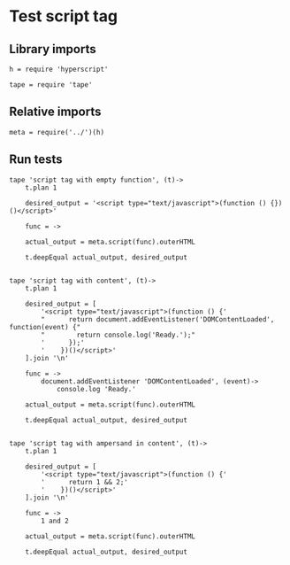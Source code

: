 # Test script tag

## Library imports

	h = require 'hyperscript'

	tape = require 'tape'


## Relative imports

	meta = require('../')(h)


## Run tests

	tape 'script tag with empty function', (t)->
		t.plan 1

		desired_output = '<script type="text/javascript">(function () {})()</script>'

		func = ->

		actual_output = meta.script(func).outerHTML

		t.deepEqual actual_output, desired_output


	tape 'script tag with content', (t)->
		t.plan 1

		desired_output = [
			'<script type="text/javascript">(function () {'
			"      return document.addEventListener('DOMContentLoaded', function(event) {"
		    "        return console.log('Ready.');"
			'      });'
			'    })()</script>'
		].join '\n'

		func = ->
			document.addEventListener 'DOMContentLoaded', (event)->
				console.log 'Ready.'

		actual_output = meta.script(func).outerHTML

		t.deepEqual actual_output, desired_output


	tape 'script tag with ampersand in content', (t)->
		t.plan 1

		desired_output = [
			'<script type="text/javascript">(function () {'
			'      return 1 && 2;'
			'    })()</script>'
		].join '\n'

		func = ->
			1 and 2

		actual_output = meta.script(func).outerHTML

		t.deepEqual actual_output, desired_output

